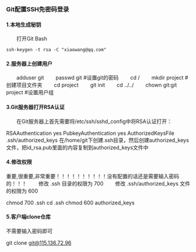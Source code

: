 ### Git配置SSH免密码登录

#### 1.本地生成秘钥
　　打开Git Bash

    ssh-keygen -t rsa -C "xiaowang@qq.com"
#### 2.服务器上创建用户

　　adduser git
　　passwd git #设置git的密码
　　cd /
　　mkdir project #创建项目文件夹
　　cd project
　　git init
　　cd ../../
　　chown git:git project #设置用户组
#### 3.Git服务器打开RSA认证
　　在Git服务器上首先需要将/etc/ssh/sshd_config中将RSA认证打开：

RSAAuthentication yes
PubkeyAuthentication yes
AuthorizedKeysFile  .ssh/authorized_keys
在/home/git下创建.ssh目录，然后创建authorized_keys文件，把id_rsa.pub里面的内容复制到authorized_keys文件中

#### 4.修改权限

重要,很重要,非常重要！！！！！！！！！！没有配置的话还是需要输入密码的！！！
　　修改 .ssh 目录的权限为 700
　　修改 .ssh/authorized_keys 文件的权限为 600

chmod 700 .ssh
cd .ssh
chmod 600 authorized_keys

#### 5.客户端clone仓库

不需要输入密码即可

git clone git@115.136.72.96

